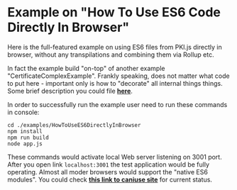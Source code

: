 # Example on "How To Use ES6 Code Directly In Browser"

Here is the full-featured example on using ES6 files from PKI.js directly in browser, without any transpilations and combining them via Rollup etc.

In fact the example build "on-top" of another example "CertificateComplexExample". Frankly speaking, does not matter what code to put here - important only is how to "decorate" all internal things things. Some brief description you could file [**here**](https://github.com/PeculiarVentures/PKI.js#how-to-use-pkijs-es6-files-directly-in-browser).

In order to successfully run the example user need to run these commands in console:
```
cd ./examples/HowToUseES6DirectlyInBrowser
npm install
npm run build
node app.js
```
These commands would activate local Web server listening on 3001 port. After you open link `localhost:3001` the test application would be fully operating. Almost all moder browsers would support the "native ES6 modules". You could check [**this link to caniuse site**](https://caniuse.com/#feat=es6-module) for current status.